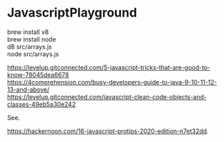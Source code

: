 # JavascriptPlayground



brew install v8    
brew install node    
d8 src/arrays.js    
node src/arrays.js    


https://levelup.gitconnected.com/5-javascript-tricks-that-are-good-to-know-78045dea6678       
https://4comprehension.com/busy-developers-guide-to-java-9-10-11-12-13-and-above/      
https://levelup.gitconnected.com/javascript-clean-code-objects-and-classes-49eb5a30e242      


See.    
    
https://hackernoon.com/16-javascript-protips-2020-edition-n7et32dd.   
